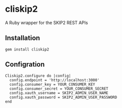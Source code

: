 cliskip2
========

A Ruby wrapper for the SKIP2 REST APIs

## Installation
    gem install cliskip2

## Configration
    Cliskip2.configure do |config|
      config.endpoint = 'http://localhost:3000'
      config.consumer_key = YOUR_CONSUMER_KEY
      config.consumer_secret = YOUR_CONSUMER_SECRET
      config.xauth_username = SKIP2_ADMIN_USER_NAME
      config.xauth_password = SKIP2_ADMIN_USER_PASSWORD
    end
